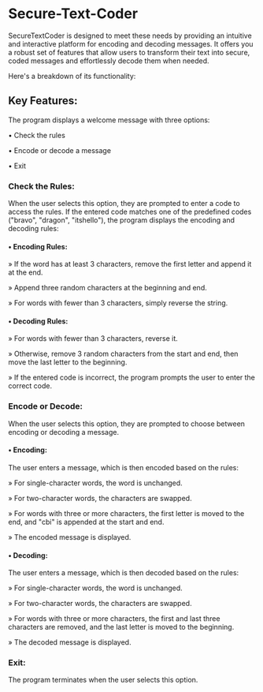 # Secure-Text-Coder
SecureTextCoder is designed to meet these needs by providing an intuitive and interactive platform for encoding and decoding messages. It offers you a robust set of features that allow users to transform their text into secure, coded messages and effortlessly decode them when needed. 

Here's a breakdown of its functionality:
## Key Features:

The program displays a welcome message with three options:

• Check the rules

• Encode or decode a message

• Exit

### Check the Rules:

When the user selects this option, they are prompted to enter a code to access the rules.
If the entered code matches one of the predefined codes ("bravo", "dragon", "itshello"), the program displays the encoding and decoding rules:

#### • Encoding Rules:

  » If the word has at least 3 characters, remove the first letter and append it at the end.
  
  » Append three random characters at the beginning and end.
  
  » For words with fewer than 3 characters, simply reverse the string.

#### • Decoding Rules:

  » For words with fewer than 3 characters, reverse it.
  
  » Otherwise, remove 3 random characters from the start and end, then move the last letter to the beginning.
  
  » If the entered code is incorrect, the program prompts the user to enter the correct code.

### Encode or Decode:

When the user selects this option, they are prompted to choose between encoding or decoding a message.

#### • Encoding:

The user enters a message, which is then encoded based on the rules:

  » For single-character words, the word is unchanged.
  
  » For two-character words, the characters are swapped.
  
  » For words with three or more characters, the first letter is moved to the end, and "cbi" is appended at the start and end.
  
  » The encoded message is displayed.


#### • Decoding:

The user enters a message, which is then decoded based on the rules:

  » For single-character words, the word is unchanged.

  » For two-character words, the characters are swapped.
  
  » For words with three or more characters, the first and last three characters are removed, and the last letter is moved to the beginning.

  » The decoded message is displayed.


### Exit:

The program terminates when the user selects this option.
